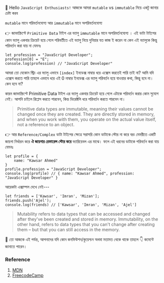 👋 Hello `JavaScript Enthusiasts!` আজকে আমরা `mutable` vs `immutable` নিয়ে একটু জানার চেষ্টা করব

`mutable` মানে পরিবর্তনযোগ্য আর `immutable` মানে অপরিবর্তনযোগ্য

👉 জাভাস্ক্রিপ্টে `Primitive Data` টাইপ এর ভ্যালু `immutable` মানে অপরিবর্তনযোগ্য । এই ডাটা টাইপের কোন ভ্যালু একবার ক্রিয়েট হয়ে গেলে পরিবর্তীতে এই ভ্যালু নিয়ে দুনিয়ার যত কাজ ই করেন না কেন এই ভ্যালুকে কিন্তু পরিবর্তন করা যায় না যেমনঃ

```
let profession = "JavaScript Developer";
profession[0] = "E";
console.log(profession) // "JavaScript Developer"
```

আমরা তো যেকোন স্ট্রিং এর ভ্যালু এভাবে `[index]` ইনডেক্স নাম্বার ধরে এক্সেস করতেই পারি তাই না? আমি যদি এক্সেস করতে পারি তাহলে এভাবে ধরে এই 0 নাম্বার ইনডেক্স এর ভ্যালু পরিবর্তন হয়ে যাওয়ার কথা, কিন্তু হবে না। কেন হবে না?

কারন জাভাস্ক্রিপ্টে Primitive Data টাইপ এর ভ্যালু একবার ক্রিয়েট হয়ে গেলে এটাকে পরিবর্তন করার কোন সুযোগ নেই। আপনি চাইলে রিপ্লেস করতে পারবেন, কিন্ত ডিরেক্টলি ধরে পরিবর্তন করতে পারবেন না।

> Primitive data types are immutable, meaning their values cannot be changed once they are created.
> They are directly stored in memory, and when you work with them, you operate on the actual value itself, not a reference to an object.

👉 আর `Reference/Complex` ডাটা টাইপের ক্ষেত্রে সরাসরি কোন ডাটাকে স্টোর না করে বরং মেমরীতে একটি জায়গা নির্ধারন করে **ঐ জায়গার রেফারেন্স স্টোর করে** ভ্যারিয়েবল এর মাঝে। ফলে এই ধরনের ডাটাকে পরিবর্তন করা যায় যেমনঃ

```
let profile = {
    name: "Kawsar Ahmed"
}
profile.profession = "JavaScript Developer";
console.log(profile) // { name: "Kawsar Ahmed", profession: "JavaScript Developer" }

```

আরেকটা এক্সাম্পল দেখে নেই---

```
let friends = ['Kawsar', 'Imran', 'Mizan'];
friends.push('Ajel');
console.log(friends) // ['Kawsar', 'Imran', 'Mizan', 'Ajel']
```

> Mutability refers to data types that can be accessed and changed after they've been created and stored in memory. Immutability, on the other hand, refers to data types that you can't change after creating them – but that you can still access in the memory.

🤝 তো আজকে এই পর্যন্ত, আপনাদের যদি কোন কনফিউশন/কুয়েশ্চন অথবা মতামত থেকে থাকে তাহলে 👇 কমেন্টে জানাতে পারেন।

### Reference

1. [MDN](https://developer.mozilla.org/en-US/docs/Glossary/Mutable)
2. [FreecodeCamp](https://www.freecodecamp.org/news/mutability-vs-immutability-in-javascript/#:~:text=Mutability%20refers%20to%20data%20types,still%20access%20in%20the%20memory.)
